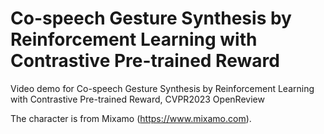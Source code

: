# Co-speech Gesture Synthesis by Reinforcement Learning with Contrastive Pre-trained Reward

Video demo for Co-speech Gesture Synthesis by Reinforcement Learning with Contrastive Pre-trained Reward, CVPR2023 OpenReview

The character is from Mixamo (<https://www.mixamo.com>).
